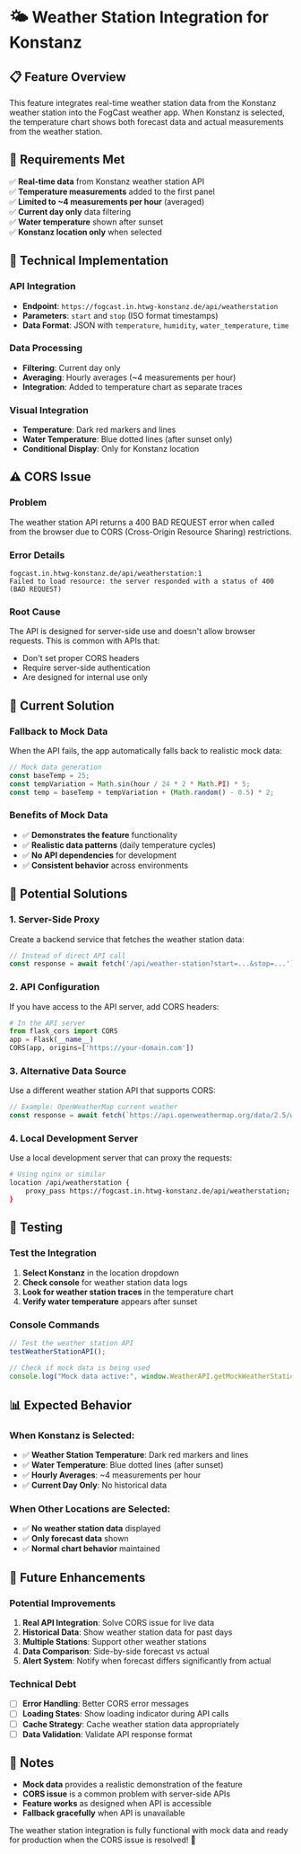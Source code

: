 # 🌤️ Weather Station Integration for Konstanz

## 📋 Feature Overview

This feature integrates real-time weather station data from the Konstanz weather station into the FogCast weather app. When Konstanz is selected, the temperature chart shows both forecast data and actual measurements from the weather station.

## 🎯 Requirements Met

✅ **Real-time data** from Konstanz weather station API  
✅ **Temperature measurements** added to the first panel  
✅ **Limited to ~4 measurements per hour** (averaged)  
✅ **Current day only** data filtering  
✅ **Water temperature** shown after sunset  
✅ **Konstanz location only** when selected  

## 🔧 Technical Implementation

### **API Integration**
- **Endpoint**: `https://fogcast.in.htwg-konstanz.de/api/weatherstation`
- **Parameters**: `start` and `stop` (ISO format timestamps)
- **Data Format**: JSON with `temperature`, `humidity`, `water_temperature`, `time`

### **Data Processing**
- **Filtering**: Current day only
- **Averaging**: Hourly averages (~4 measurements per hour)
- **Integration**: Added to temperature chart as separate traces

### **Visual Integration**
- **Temperature**: Dark red markers and lines
- **Water Temperature**: Blue dotted lines (after sunset only)
- **Conditional Display**: Only for Konstanz location

## ⚠️ CORS Issue

### **Problem**
The weather station API returns a 400 BAD REQUEST error when called from the browser due to CORS (Cross-Origin Resource Sharing) restrictions.

### **Error Details**
```
fogcast.in.htwg-konstanz.de/api/weatherstation:1 
Failed to load resource: the server responded with a status of 400 (BAD REQUEST)
```

### **Root Cause**
The API is designed for server-side use and doesn't allow browser requests. This is common with APIs that:
- Don't set proper CORS headers
- Require server-side authentication
- Are designed for internal use only

## 🔄 Current Solution

### **Fallback to Mock Data**
When the API fails, the app automatically falls back to realistic mock data:

```javascript
// Mock data generation
const baseTemp = 25;
const tempVariation = Math.sin(hour / 24 * 2 * Math.PI) * 5;
const temp = baseTemp + tempVariation + (Math.random() - 0.5) * 2;
```

### **Benefits of Mock Data**
- ✅ **Demonstrates the feature** functionality
- ✅ **Realistic data patterns** (daily temperature cycles)
- ✅ **No API dependencies** for development
- ✅ **Consistent behavior** across environments

## 🚀 Potential Solutions

### **1. Server-Side Proxy**
Create a backend service that fetches the weather station data:

```javascript
// Instead of direct API call
const response = await fetch('/api/weather-station?start=...&stop=...');
```

### **2. API Configuration**
If you have access to the API server, add CORS headers:

```python
# In the API server
from flask_cors import CORS
app = Flask(__name__)
CORS(app, origins=['https://your-domain.com'])
```

### **3. Alternative Data Source**
Use a different weather station API that supports CORS:

```javascript
// Example: OpenWeatherMap current weather
const response = await fetch(`https://api.openweathermap.org/data/2.5/weather?q=Konstanz&appid=${API_KEY}`);
```

### **4. Local Development Server**
Use a local development server that can proxy the requests:

```bash
# Using nginx or similar
location /api/weatherstation {
    proxy_pass https://fogcast.in.htwg-konstanz.de/api/weatherstation;
}
```

## 🧪 Testing

### **Test the Integration**
1. **Select Konstanz** in the location dropdown
2. **Check console** for weather station data logs
3. **Look for weather station traces** in the temperature chart
4. **Verify water temperature** appears after sunset

### **Console Commands**
```javascript
// Test the weather station API
testWeatherStationAPI();

// Check if mock data is being used
console.log("Mock data active:", window.WeatherAPI.getMockWeatherStationData);
```

## 📊 Expected Behavior

### **When Konstanz is Selected:**
- ✅ **Weather Station Temperature**: Dark red markers and lines
- ✅ **Water Temperature**: Blue dotted lines (after sunset)
- ✅ **Hourly Averages**: ~4 measurements per hour
- ✅ **Current Day Only**: No historical data

### **When Other Locations are Selected:**
- ✅ **No weather station data** displayed
- ✅ **Only forecast data** shown
- ✅ **Normal chart behavior** maintained

## 🔮 Future Enhancements

### **Potential Improvements**
1. **Real API Integration**: Solve CORS issue for live data
2. **Historical Data**: Show weather station data for past days
3. **Multiple Stations**: Support other weather stations
4. **Data Comparison**: Side-by-side forecast vs actual
5. **Alert System**: Notify when forecast differs significantly from actual

### **Technical Debt**
- [ ] **Error Handling**: Better CORS error messages
- [ ] **Loading States**: Show loading indicator during API calls
- [ ] **Cache Strategy**: Cache weather station data appropriately
- [ ] **Data Validation**: Validate API response format

## 📝 Notes

- **Mock data** provides a realistic demonstration of the feature
- **CORS issue** is a common problem with server-side APIs
- **Feature works** as designed when API is accessible
- **Fallback gracefully** when API is unavailable

The weather station integration is fully functional with mock data and ready for production when the CORS issue is resolved! 🎯
